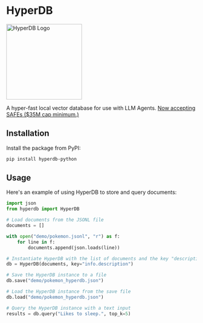 # HyperDB

<img src="https://raw.githubusercontent.com/jdagdelen/hyperdb/_static/logo.png" width="200" alt="HyperDB Logo">

A hyper-fast local vector database for use with LLM Agents. [Now accepting SAFEs ($35M cap minimum.)](https://www.youtube.com/watch?v=QH2-TGUlwu4)

## Installation

Install the package from PyPI:

```bash
pip install hyperdb-python
```

## Usage

Here's an example of using HyperDB to store and query documents:

```python
import json
from hyperdb import HyperDB

# Load documents from the JSONL file
documents = []

with open("demo/pokemon.jsonl", "r") as f:
    for line in f:
        documents.append(json.loads(line))

# Instantiate HyperDB with the list of documents and the key "description"
db = HyperDB(documents, key="info.description")

# Save the HyperDB instance to a file
db.save("demo/pokemon_hyperdb.json")

# Load the HyperDB instance from the save file
db.load("demo/pokemon_hyperdb.json")

# Query the HyperDB instance with a text input
results = db.query("Likes to sleep.", top_k=5)
```

